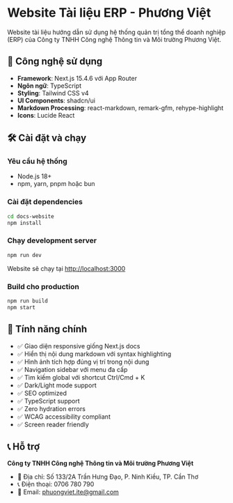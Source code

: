 # Website Tài liệu ERP - Phương Việt

Website tài liệu hướng dẫn sử dụng hệ thống quản trị tổng thể doanh nghiệp (ERP) của Công ty TNHH Công nghệ Thông tin và Môi trường Phương Việt.

## 🚀 Công nghệ sử dụng

- **Framework**: Next.js 15.4.6 với App Router
- **Ngôn ngữ**: TypeScript
- **Styling**: Tailwind CSS v4
- **UI Components**: shadcn/ui
- **Markdown Processing**: react-markdown, remark-gfm, rehype-highlight
- **Icons**: Lucide React

## 🛠️ Cài đặt và chạy

### Yêu cầu hệ thống
- Node.js 18+
- npm, yarn, pnpm hoặc bun

### Cài đặt dependencies
```bash
cd docs-website
npm install
```

### Chạy development server
```bash
npm run dev
```

Website sẽ chạy tại [http://localhost:3000](http://localhost:3000)

### Build cho production
```bash
npm run build
npm start
```

## 📝 Tính năng chính

- ✅ Giao diện responsive giống Next.js docs
- ✅ Hiển thị nội dung markdown với syntax highlighting
- ✅ Hình ảnh tích hợp đúng vị trí trong nội dung
- ✅ Navigation sidebar với menu đa cấp
- ✅ Tìm kiếm global với shortcut Ctrl/Cmd + K
- ✅ Dark/Light mode support
- ✅ SEO optimized
- ✅ TypeScript support
- ✅ Zero hydration errors
- ✅ WCAG accessibility compliant
- ✅ Screen reader friendly

## 📞 Hỗ trợ

**Công ty TNHH Công nghệ Thông tin và Môi trường Phương Việt**
- 📍 Địa chỉ: Số 133/2A Trần Hưng Đạo, P. Ninh Kiều, TP. Cần Thơ
- 📞 Điện thoại: 0706 780 790
- 📧 Email: phuongviet.ite@gmail.com

